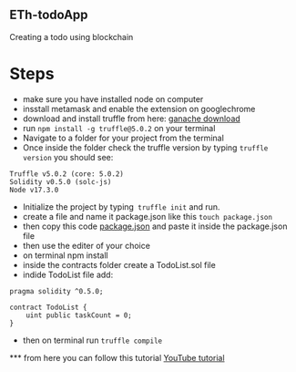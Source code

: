 ## ETh-todoApp
Creating a todo using blockchain
# Steps
- make sure you have installed node on computer 
- insstall metamask and enable the extension on googlechrome
- download and install truffle from here:
 [ganache download](https://trufflesuite.com/ganache/)
 - run ```npm install -g truffle@5.0.2``` on your terminal
- Navigate to a folder for your project from the terminal
- Once inside the folder check the truffle version by typing ```truffle version``` you should see:
```
Truffle v5.0.2 (core: 5.0.2)
Solidity v0.5.0 (solc-js)
Node v17.3.0
```
- Initialize the project by typing``` truffle init``` and run.
- create a file and name it package.json like this ```touch package.json```
- then copy this code [package.json](https://github.com/dappuniversity/eth-todo-list/blob/master/package.json) and paste it inside the package.json file
- then use the editer of your choice
- on terminal npm install
- inside the contracts folder create a TodoList.sol file
- indide TodoList file add: 
```
pragma solidity ^0.5.0;

contract TodoList {
    uint public taskCount = 0;
}
```
- then on terminal run ```truffle compile```

*** from here you can follow this tutorial [YouTube tutorial](https://www.youtube.com/watch?v=coQ5dg8wM2o&t=630s)